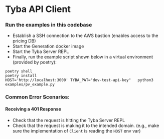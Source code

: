 # Tyba API Client

### Run the examples in this codebase
- Establish a SSH connection to the AWS bastion (enables access to the pricing DB)
- Start the Generation docker image
- Start the Tyba Server REPL
- Finally, run the example script shown below in a virtual environment (provided by poetry):
```
poetry shell
poetry install
HOST='http://localhost:3000' TYBA_PAT="dev-test-api-key"   python3 examples/pv_example.py
```

### Common Error Scenarios:
#### Receiving a 401 Response
- Check that the request is hitting the Tyba Server REPL
- Check that the request is making it to the intended domain. (e.g., make sure the implementation of `Client` is reading the `HOST` env var)